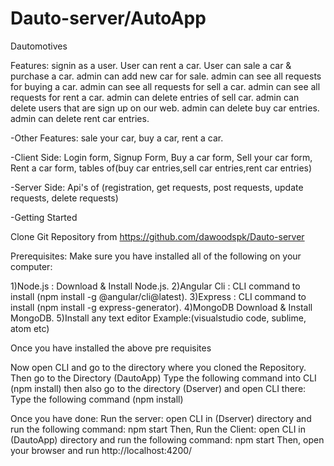 # Dauto-server/AutoApp

Dautomotives

Features: 
signin as a user.
User can rent a car.
User can sale a car & purchase a car. 
admin can add new car for sale.
admin can see all requests for buying a car.
admin can see all requests for sell a car.
admin can see all requests for rent a car.
admin can delete entries of sell car.
admin can delete users that are sign up on our web.
admin can delete buy car entries.
admin can delete rent car entries.

-Other Features: sale your car, buy a car, rent a car.

-Client Side: Login form, Signup Form, Buy a car form, Sell your car form, Rent a car form, tables of(buy car entries,sell car entries,rent car entries)

-Server Side: Api's of (registration, get requests, post requests, update requests, delete requests)

-Getting Started

Clone Git Repository from https://github.com/dawoodspk/Dauto-server

Prerequisites:
Make sure you have installed all of the following on your computer:

1)Node.js : Download & Install Node.js.
2)Angular Cli : CLI command to install (npm install -g @angular/cli@latest).
3)Express : CLI command to install (npm install -g express-generator). 
4)MongoDB Download & Install MongoDB.
5)Install any text editor Example:(visualstudio code, sublime, atom etc)

Once you have installed the above pre requisites

Now open CLI and go to the directory where you cloned the Repository. 
Then go to the Directory (DautoApp)
Type the following command into CLI (npm install)
then also go to the directory (Dserver) and open CLI there:
Type the following command (npm install) 

Once you have done: 
Run the server:
open CLI in (Dserver) directory and run the following command: npm start
Then,
Run the Client:
open CLI in (DautoApp) directory and run the following command: npm start
Then, open your browser and run http://localhost:4200/
